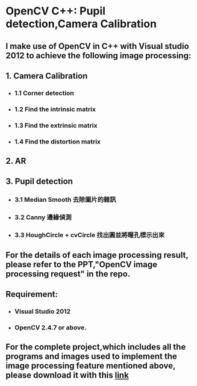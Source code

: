 # OpenCV C++: Pupil detection,Camera Calibration 
## I make use of OpenCV in C++ with Visual studio 2012 to achieve the following image processing:
## 1. Camera Calibration
- ### 1.1 Corner detection 
- ### 1.2 Find the intrinsic matrix 
- ### 1.3 Find the extrinsic matrix 
- ### 1.4 Find the distortion matrix  
## 2. AR
## 3. Pupil detection    
   - ### 3.1 Median Smooth  去除圖片的雜訊 
   - ### 3.2 Canny  邊緣偵測 
   - ### 3.3 HoughCircle + cvCircle  找出圓並將瞳孔標示出來 



   
## For the details of each image processing result, please refer to the PPT,"OpenCV image processing request" in the repo.
## Requirement:
- ### Visual Studio 2012
- ### OpenCV 2.4.7 or above.
## For the complete project,which includes all the programs and images used to implement the image processing feature mentioned above, please download it with this [link](https://drive.google.com/file/d/1ViOPNPuOz6Q8J38ooGjjdo0FYSGj7d8M/view?usp=sharing)
